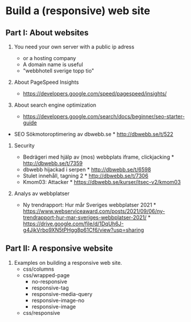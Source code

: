 Build a (responsive) web site
===============================



Part I: About websites
-------------------------------

1. You need your own server with a public ip adress
    * or a hosting company
    * A domain name is useful
    * "webbhotell sverige topp tio"

1. About PageSpeed Insights
    * https://developers.google.com/speed/pagespeed/insights/

1. About search engine optimization
    * https://developers.google.com/search/docs/beginner/seo-starter-guide
  * SEO Sökmotoroptimering av dbwebb.se
        * http://dbwebb.se/t/522

1. Security
    * Bedrägeri med hjälp av (mos) webbplats iframe, clickjacking
          * http://dbwebb.se/t/7359
    * dbwebb hijackad i serpen
          * http://dbwebb.se/t/6598
    * Stulet innehåll, tagning 2
          * http://dbwebb.se/t/7306
    * Kmom03: Attacker
          * https://dbwebb.se/kurser/itsec-v2/kmom03

1. Analys av webbplatser
    * Ny trendrapport: Hur mår Sveriges webbplatser 2021
          * https://www.webserviceaward.com/posts/2021/09/06/ny-trendrapport-hur-mar-sveriges-webbplatser-2021/
          * https://drive.google.com/file/d/1DqUh6J-g4JjkVrbo9XN5tPHgg8p61Cf6/view?usp=sharing



Part II: A responsive website
-------------------------------

1. Examples on building a responsive web site.
    * css/columns
    * css/wrapped-page
        * no-responsive
        * responsive-tag
        * responsive-media-query
        * responsive-image-no
        * responsive-image
    * css/responsive
